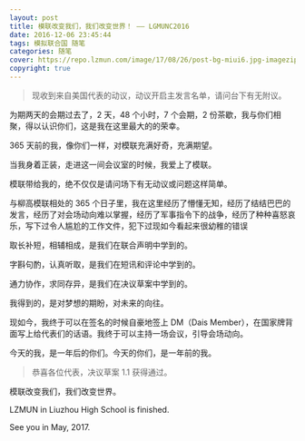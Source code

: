 ```yaml
---
layout: post
title: 模联改变我们，我们改变世界！ —— LGMUNC2016
date: 2016-12-06 23:45:44
tags: 模拟联合国 随笔
categories: 随笔
cover: https://repo.lzmun.com/image/17/08/26/post-bg-miui6.jpg-imagezip
copyright: true
---
```

>现收到来自美国代表的动议，动议开启主发言名单，请问台下有无附议。

为期两天的会期过去了，2 天，48 个小时，7 个会期，2 份茶歇，我与你们相聚，得以认识你们，这是我在这里最大的的荣幸。

365 天前的我，像你们一样，对模联充满好奇，充满期望。

当我身着正装，走进这一间会议室的时候，我爱上了模联。

模联带给我的，绝不仅仅是请问场下有无动议或问题这样简单。

与柳高模联相处的 365 个日子里，我在这里经历了懵懂无知，经历了结结巴巴的发言，经历了对会场动向难以掌握，经历了军事指令下的战争，经历了种种喜怒哀乐，写下过令人尴尬的工作文件，犯下过现如今看起来很幼稚的错误

取长补短，相辅相成，是我们在联合声明中学到的。

字斟句酌，认真听取，是我们在短讯和评论中学到的。

通力协作，求同存异，是我们在决议草案中学到的。

我得到的，是对梦想的期盼，对未来的向往。

现如今，我终于可以在签名的时候自豪地签上 DM（Dais Member），在国家牌背面写上给代表们的话语。我终于可以主持一场会议，引导会场动向。

今天的我，是一年后的你们。今天的你们，是一年前的我。

>恭喜各位代表，决议草案 1.1 获得通过。

模联改变我们，我们改变世界。

LZMUN in Liuzhou High School is finished.

See you in May, 2017.